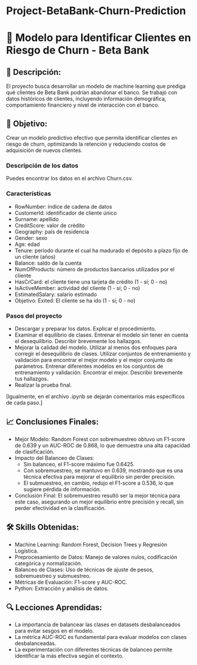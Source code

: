# Project-BetaBank-Churn-Prediction

# 📌 Modelo para Identificar Clientes en Riesgo de Churn - Beta Bank

## 📝 Descripción:
El proyecto busca desarrollar un modelo de machine learning que prediga qué clientes de Beta Bank podrían abandonar el banco. Se trabajó con datos históricos de clientes, incluyendo información demográfica, comportamiento financiero y nivel de interacción con el banco.

## 🎯 Objetivo:
Crear un modelo predictivo efectivo que permita identificar clientes en riesgo de churn, optimizando la retención y reduciendo costos de adquisición de nuevos clientes.

### Descripción de los datos
Puedes encontrar los datos en el archivo Churn.csv.

### Características

- RowNumber: índice de cadena de datos
- CustomerId: identificador de cliente único
- Surname: apellido
- CreditScore: valor de crédito
- Geography: país de residencia
- Gender: sexo
- Age: edad
- Tenure: período durante el cual ha madurado el depósito a plazo fijo de un cliente (años)
- Balance: saldo de la cuenta
- NumOfProducts: número de productos bancarios utilizados por el cliente
- HasCrCard: el cliente tiene una tarjeta de crédito (1 - sí; 0 - no)
- IsActiveMember: actividad del cliente (1 - sí; 0 - no)
- EstimatedSalary: salario estimado
- Objetivo: Exited: El cliente se ha ido (1 - sí; 0 - no)

### Pasos del proyecto
- Descargar y preparar los datos.  Explicar el procedimiento.
- Examinar el equilibrio de clases. Entrenar el modelo sin tener en cuenta el desequilibrio. Describir brevemente los hallazgos.
- Mejorar la calidad del modelo. Utilizar al menos dos enfoques para corregir el desequilibrio de clases. Utilizar conjuntos de entrenamiento y validación para encontrar el mejor modelo y el mejor conjunto de parámetros. Entrenar diferentes modelos en los conjuntos de entrenamiento y validación. Encontrar el mejor. Describir brevemente tus hallazgos.
- Realizar la prueba final.

[Igualmente, en el archivo .ipynb se dejarán comentarios más específicos de cada paso.]

## 📈 Conclusiones Finales:
- Mejor Modelo: Random Forest con sobremuestreo obtuvo un F1-score de 0.639 y un AUC-ROC de 0.868, lo que demuestra una alta capacidad de clasificación.
- Impacto del Balanceo de Clases:
  - Sin balanceo, el F1-score máximo fue 0.6425.
  - Con sobremuestreo, se mantuvo en 0.639, mostrando que es una técnica efectiva para mejorar el equilibrio sin perder precisión.
  - El submuestreo, en cambio, redujo el F1-score a 0.536, lo que sugiere pérdida de información.
- Conclusión Final: El sobremuestreo resultó ser la mejor técnica para este caso, asegurando un mejor equilibrio entre precisión y recall, sin perder efectividad en la clasificación.

## 🛠 Skills Obtenidas:
- Machine Learning: Random Forest, Decision Trees y Regresión Logística.
- Preprocesamiento de Datos: Manejo de valores nulos, codificación categórica y normalización.
- Balanceo de Clases: Uso de técnicas de ajuste de pesos, sobremuestreo y submuestreo.
- Métricas de Evaluación: F1-score y AUC-ROC.
- Python: Extracción y análisis de datos.

## 🔍 Lecciones Aprendidas:
- La importancia de balancear las clases en datasets desbalanceados para evitar sesgos en el modelo.
- La métrica AUC-ROC es fundamental para evaluar modelos con clases desbalanceadas.
- La experimentación con diferentes técnicas de balanceo permite identificar la más efectiva según el contexto.

